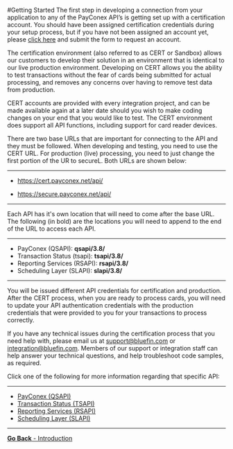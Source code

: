 #Getting Started
The first step in developing a connection from your application to any of the PayConex API’s is getting
set up with a certification account. You should have been assigned certification credentials during your
setup process, but if you have not been assigned an account yet, please [click here](https://www.bluefin.com/solutions/integrated-payments-isv/sandbox-account/) and submit the form to request an account. 

The certification environment (also referred to as CERT or Sandbox) allows our customers to develop their solution
in an environment that is identical to our live production environment. Developing on CERT allows you
the ability to test transactions without the fear of cards being submitted for actual processing, and
removes any concerns over having to remove test data from production.

CERT accounts are provided with every integration project, and can be made available again at a later
date should you wish to make coding changes on your end that you would like to test. The CERT
environment does support all API functions, including support for card reader devices.

There are two base URLs that are important for connecting to the API and they must be followed. When developing and testing,
you need to use the CERT URL. For production (live) processing, you need to just change the first portion
of the UR to secureL. Both URLs are shown below:

-----

* https://cert.payconex.net/api/

* https://secure.payconex.net/api/

-----

Each API has it's own location that will need to come after the base URL. The following (in bold) are the locations you will need to append
to the end of the URL to access each API. 

-----

* PayConex (QSAPI): **qsapi/3.8/**
* Transaction Status (tsapi): **tsapi/3.8/**
* Reporting Services (RSAPI): **rsapi/3.8/**
* Scheduling Layer (SLAPI): **slapi/3.8/**

-----

You will be issued different API credentials for certification and production. After the CERT process,
when you are ready to process cards, you will need to update your API authentication credentials with
the production credentials that were provided to you for your transactions to process correctly.

If you have any technical issues during the certification process that you need help with, please email us
at support@bluefin.com or integration@bluefin.com. Members of our support or integration staff can help answer 
your technical questions, and help troubleshoot code samples, as required.

Click one of the following for more information regarding that specific API:

-----

* [PayConex (QSAPI)](PayConex)
* [Transaction Status (TSAPI)](Transaction-Status)
* [Reporting Services (RSAPI)](Reporting-Services)
* [Scheduling Layer (SLAPI)](Scheduling-Layer)

-----

[**Go Back** - Introduction](README.md)


